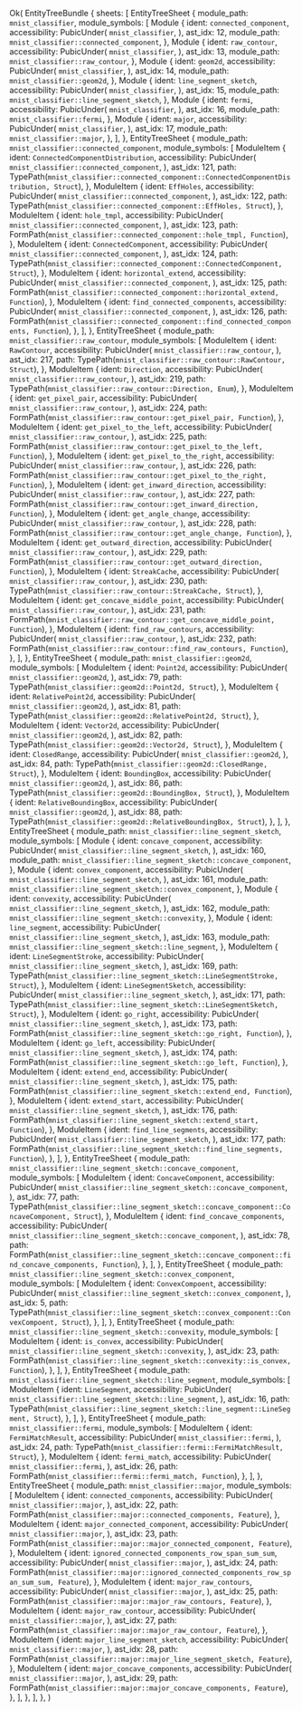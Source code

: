 Ok(
    EntityTreeBundle {
        sheets: [
            EntityTreeSheet {
                module_path: `mnist_classifier`,
                module_symbols: [
                    Module {
                        ident: `connected_component`,
                        accessibility: PubicUnder(
                            `mnist_classifier`,
                        ),
                        ast_idx: 12,
                        module_path: `mnist_classifier::connected_component`,
                    },
                    Module {
                        ident: `raw_contour`,
                        accessibility: PubicUnder(
                            `mnist_classifier`,
                        ),
                        ast_idx: 13,
                        module_path: `mnist_classifier::raw_contour`,
                    },
                    Module {
                        ident: `geom2d`,
                        accessibility: PubicUnder(
                            `mnist_classifier`,
                        ),
                        ast_idx: 14,
                        module_path: `mnist_classifier::geom2d`,
                    },
                    Module {
                        ident: `line_segment_sketch`,
                        accessibility: PubicUnder(
                            `mnist_classifier`,
                        ),
                        ast_idx: 15,
                        module_path: `mnist_classifier::line_segment_sketch`,
                    },
                    Module {
                        ident: `fermi`,
                        accessibility: PubicUnder(
                            `mnist_classifier`,
                        ),
                        ast_idx: 16,
                        module_path: `mnist_classifier::fermi`,
                    },
                    Module {
                        ident: `major`,
                        accessibility: PubicUnder(
                            `mnist_classifier`,
                        ),
                        ast_idx: 17,
                        module_path: `mnist_classifier::major`,
                    },
                ],
            },
            EntityTreeSheet {
                module_path: `mnist_classifier::connected_component`,
                module_symbols: [
                    ModuleItem {
                        ident: `ConnectedComponentDistribution`,
                        accessibility: PubicUnder(
                            `mnist_classifier::connected_component`,
                        ),
                        ast_idx: 121,
                        path: TypePath(`mnist_classifier::connected_component::ConnectedComponentDistribution, Struct`),
                    },
                    ModuleItem {
                        ident: `EffHoles`,
                        accessibility: PubicUnder(
                            `mnist_classifier::connected_component`,
                        ),
                        ast_idx: 122,
                        path: TypePath(`mnist_classifier::connected_component::EffHoles, Struct`),
                    },
                    ModuleItem {
                        ident: `hole_tmpl`,
                        accessibility: PubicUnder(
                            `mnist_classifier::connected_component`,
                        ),
                        ast_idx: 123,
                        path: FormPath(`mnist_classifier::connected_component::hole_tmpl, Function`),
                    },
                    ModuleItem {
                        ident: `ConnectedComponent`,
                        accessibility: PubicUnder(
                            `mnist_classifier::connected_component`,
                        ),
                        ast_idx: 124,
                        path: TypePath(`mnist_classifier::connected_component::ConnectedComponent, Struct`),
                    },
                    ModuleItem {
                        ident: `horizontal_extend`,
                        accessibility: PubicUnder(
                            `mnist_classifier::connected_component`,
                        ),
                        ast_idx: 125,
                        path: FormPath(`mnist_classifier::connected_component::horizontal_extend, Function`),
                    },
                    ModuleItem {
                        ident: `find_connected_components`,
                        accessibility: PubicUnder(
                            `mnist_classifier::connected_component`,
                        ),
                        ast_idx: 126,
                        path: FormPath(`mnist_classifier::connected_component::find_connected_components, Function`),
                    },
                ],
            },
            EntityTreeSheet {
                module_path: `mnist_classifier::raw_contour`,
                module_symbols: [
                    ModuleItem {
                        ident: `RawContour`,
                        accessibility: PubicUnder(
                            `mnist_classifier::raw_contour`,
                        ),
                        ast_idx: 217,
                        path: TypePath(`mnist_classifier::raw_contour::RawContour, Struct`),
                    },
                    ModuleItem {
                        ident: `Direction`,
                        accessibility: PubicUnder(
                            `mnist_classifier::raw_contour`,
                        ),
                        ast_idx: 219,
                        path: TypePath(`mnist_classifier::raw_contour::Direction, Enum`),
                    },
                    ModuleItem {
                        ident: `get_pixel_pair`,
                        accessibility: PubicUnder(
                            `mnist_classifier::raw_contour`,
                        ),
                        ast_idx: 224,
                        path: FormPath(`mnist_classifier::raw_contour::get_pixel_pair, Function`),
                    },
                    ModuleItem {
                        ident: `get_pixel_to_the_left`,
                        accessibility: PubicUnder(
                            `mnist_classifier::raw_contour`,
                        ),
                        ast_idx: 225,
                        path: FormPath(`mnist_classifier::raw_contour::get_pixel_to_the_left, Function`),
                    },
                    ModuleItem {
                        ident: `get_pixel_to_the_right`,
                        accessibility: PubicUnder(
                            `mnist_classifier::raw_contour`,
                        ),
                        ast_idx: 226,
                        path: FormPath(`mnist_classifier::raw_contour::get_pixel_to_the_right, Function`),
                    },
                    ModuleItem {
                        ident: `get_inward_direction`,
                        accessibility: PubicUnder(
                            `mnist_classifier::raw_contour`,
                        ),
                        ast_idx: 227,
                        path: FormPath(`mnist_classifier::raw_contour::get_inward_direction, Function`),
                    },
                    ModuleItem {
                        ident: `get_angle_change`,
                        accessibility: PubicUnder(
                            `mnist_classifier::raw_contour`,
                        ),
                        ast_idx: 228,
                        path: FormPath(`mnist_classifier::raw_contour::get_angle_change, Function`),
                    },
                    ModuleItem {
                        ident: `get_outward_direction`,
                        accessibility: PubicUnder(
                            `mnist_classifier::raw_contour`,
                        ),
                        ast_idx: 229,
                        path: FormPath(`mnist_classifier::raw_contour::get_outward_direction, Function`),
                    },
                    ModuleItem {
                        ident: `StreakCache`,
                        accessibility: PubicUnder(
                            `mnist_classifier::raw_contour`,
                        ),
                        ast_idx: 230,
                        path: TypePath(`mnist_classifier::raw_contour::StreakCache, Struct`),
                    },
                    ModuleItem {
                        ident: `get_concave_middle_point`,
                        accessibility: PubicUnder(
                            `mnist_classifier::raw_contour`,
                        ),
                        ast_idx: 231,
                        path: FormPath(`mnist_classifier::raw_contour::get_concave_middle_point, Function`),
                    },
                    ModuleItem {
                        ident: `find_raw_contours`,
                        accessibility: PubicUnder(
                            `mnist_classifier::raw_contour`,
                        ),
                        ast_idx: 232,
                        path: FormPath(`mnist_classifier::raw_contour::find_raw_contours, Function`),
                    },
                ],
            },
            EntityTreeSheet {
                module_path: `mnist_classifier::geom2d`,
                module_symbols: [
                    ModuleItem {
                        ident: `Point2d`,
                        accessibility: PubicUnder(
                            `mnist_classifier::geom2d`,
                        ),
                        ast_idx: 79,
                        path: TypePath(`mnist_classifier::geom2d::Point2d, Struct`),
                    },
                    ModuleItem {
                        ident: `RelativePoint2d`,
                        accessibility: PubicUnder(
                            `mnist_classifier::geom2d`,
                        ),
                        ast_idx: 81,
                        path: TypePath(`mnist_classifier::geom2d::RelativePoint2d, Struct`),
                    },
                    ModuleItem {
                        ident: `Vector2d`,
                        accessibility: PubicUnder(
                            `mnist_classifier::geom2d`,
                        ),
                        ast_idx: 82,
                        path: TypePath(`mnist_classifier::geom2d::Vector2d, Struct`),
                    },
                    ModuleItem {
                        ident: `ClosedRange`,
                        accessibility: PubicUnder(
                            `mnist_classifier::geom2d`,
                        ),
                        ast_idx: 84,
                        path: TypePath(`mnist_classifier::geom2d::ClosedRange, Struct`),
                    },
                    ModuleItem {
                        ident: `BoundingBox`,
                        accessibility: PubicUnder(
                            `mnist_classifier::geom2d`,
                        ),
                        ast_idx: 86,
                        path: TypePath(`mnist_classifier::geom2d::BoundingBox, Struct`),
                    },
                    ModuleItem {
                        ident: `RelativeBoundingBox`,
                        accessibility: PubicUnder(
                            `mnist_classifier::geom2d`,
                        ),
                        ast_idx: 88,
                        path: TypePath(`mnist_classifier::geom2d::RelativeBoundingBox, Struct`),
                    },
                ],
            },
            EntityTreeSheet {
                module_path: `mnist_classifier::line_segment_sketch`,
                module_symbols: [
                    Module {
                        ident: `concave_component`,
                        accessibility: PubicUnder(
                            `mnist_classifier::line_segment_sketch`,
                        ),
                        ast_idx: 160,
                        module_path: `mnist_classifier::line_segment_sketch::concave_component`,
                    },
                    Module {
                        ident: `convex_component`,
                        accessibility: PubicUnder(
                            `mnist_classifier::line_segment_sketch`,
                        ),
                        ast_idx: 161,
                        module_path: `mnist_classifier::line_segment_sketch::convex_component`,
                    },
                    Module {
                        ident: `convexity`,
                        accessibility: PubicUnder(
                            `mnist_classifier::line_segment_sketch`,
                        ),
                        ast_idx: 162,
                        module_path: `mnist_classifier::line_segment_sketch::convexity`,
                    },
                    Module {
                        ident: `line_segment`,
                        accessibility: PubicUnder(
                            `mnist_classifier::line_segment_sketch`,
                        ),
                        ast_idx: 163,
                        module_path: `mnist_classifier::line_segment_sketch::line_segment`,
                    },
                    ModuleItem {
                        ident: `LineSegmentStroke`,
                        accessibility: PubicUnder(
                            `mnist_classifier::line_segment_sketch`,
                        ),
                        ast_idx: 169,
                        path: TypePath(`mnist_classifier::line_segment_sketch::LineSegmentStroke, Struct`),
                    },
                    ModuleItem {
                        ident: `LineSegmentSketch`,
                        accessibility: PubicUnder(
                            `mnist_classifier::line_segment_sketch`,
                        ),
                        ast_idx: 171,
                        path: TypePath(`mnist_classifier::line_segment_sketch::LineSegmentSketch, Struct`),
                    },
                    ModuleItem {
                        ident: `go_right`,
                        accessibility: PubicUnder(
                            `mnist_classifier::line_segment_sketch`,
                        ),
                        ast_idx: 173,
                        path: FormPath(`mnist_classifier::line_segment_sketch::go_right, Function`),
                    },
                    ModuleItem {
                        ident: `go_left`,
                        accessibility: PubicUnder(
                            `mnist_classifier::line_segment_sketch`,
                        ),
                        ast_idx: 174,
                        path: FormPath(`mnist_classifier::line_segment_sketch::go_left, Function`),
                    },
                    ModuleItem {
                        ident: `extend_end`,
                        accessibility: PubicUnder(
                            `mnist_classifier::line_segment_sketch`,
                        ),
                        ast_idx: 175,
                        path: FormPath(`mnist_classifier::line_segment_sketch::extend_end, Function`),
                    },
                    ModuleItem {
                        ident: `extend_start`,
                        accessibility: PubicUnder(
                            `mnist_classifier::line_segment_sketch`,
                        ),
                        ast_idx: 176,
                        path: FormPath(`mnist_classifier::line_segment_sketch::extend_start, Function`),
                    },
                    ModuleItem {
                        ident: `find_line_segments`,
                        accessibility: PubicUnder(
                            `mnist_classifier::line_segment_sketch`,
                        ),
                        ast_idx: 177,
                        path: FormPath(`mnist_classifier::line_segment_sketch::find_line_segments, Function`),
                    },
                ],
            },
            EntityTreeSheet {
                module_path: `mnist_classifier::line_segment_sketch::concave_component`,
                module_symbols: [
                    ModuleItem {
                        ident: `ConcaveComponent`,
                        accessibility: PubicUnder(
                            `mnist_classifier::line_segment_sketch::concave_component`,
                        ),
                        ast_idx: 77,
                        path: TypePath(`mnist_classifier::line_segment_sketch::concave_component::ConcaveComponent, Struct`),
                    },
                    ModuleItem {
                        ident: `find_concave_components`,
                        accessibility: PubicUnder(
                            `mnist_classifier::line_segment_sketch::concave_component`,
                        ),
                        ast_idx: 78,
                        path: FormPath(`mnist_classifier::line_segment_sketch::concave_component::find_concave_components, Function`),
                    },
                ],
            },
            EntityTreeSheet {
                module_path: `mnist_classifier::line_segment_sketch::convex_component`,
                module_symbols: [
                    ModuleItem {
                        ident: `ConvexCompoent`,
                        accessibility: PubicUnder(
                            `mnist_classifier::line_segment_sketch::convex_component`,
                        ),
                        ast_idx: 5,
                        path: TypePath(`mnist_classifier::line_segment_sketch::convex_component::ConvexCompoent, Struct`),
                    },
                ],
            },
            EntityTreeSheet {
                module_path: `mnist_classifier::line_segment_sketch::convexity`,
                module_symbols: [
                    ModuleItem {
                        ident: `is_convex`,
                        accessibility: PubicUnder(
                            `mnist_classifier::line_segment_sketch::convexity`,
                        ),
                        ast_idx: 23,
                        path: FormPath(`mnist_classifier::line_segment_sketch::convexity::is_convex, Function`),
                    },
                ],
            },
            EntityTreeSheet {
                module_path: `mnist_classifier::line_segment_sketch::line_segment`,
                module_symbols: [
                    ModuleItem {
                        ident: `LineSegment`,
                        accessibility: PubicUnder(
                            `mnist_classifier::line_segment_sketch::line_segment`,
                        ),
                        ast_idx: 16,
                        path: TypePath(`mnist_classifier::line_segment_sketch::line_segment::LineSegment, Struct`),
                    },
                ],
            },
            EntityTreeSheet {
                module_path: `mnist_classifier::fermi`,
                module_symbols: [
                    ModuleItem {
                        ident: `FermiMatchResult`,
                        accessibility: PubicUnder(
                            `mnist_classifier::fermi`,
                        ),
                        ast_idx: 24,
                        path: TypePath(`mnist_classifier::fermi::FermiMatchResult, Struct`),
                    },
                    ModuleItem {
                        ident: `fermi_match`,
                        accessibility: PubicUnder(
                            `mnist_classifier::fermi`,
                        ),
                        ast_idx: 26,
                        path: FormPath(`mnist_classifier::fermi::fermi_match, Function`),
                    },
                ],
            },
            EntityTreeSheet {
                module_path: `mnist_classifier::major`,
                module_symbols: [
                    ModuleItem {
                        ident: `connected_components`,
                        accessibility: PubicUnder(
                            `mnist_classifier::major`,
                        ),
                        ast_idx: 22,
                        path: FormPath(`mnist_classifier::major::connected_components, Feature`),
                    },
                    ModuleItem {
                        ident: `major_connected_component`,
                        accessibility: PubicUnder(
                            `mnist_classifier::major`,
                        ),
                        ast_idx: 23,
                        path: FormPath(`mnist_classifier::major::major_connected_component, Feature`),
                    },
                    ModuleItem {
                        ident: `ignored_connected_components_row_span_sum_sum`,
                        accessibility: PubicUnder(
                            `mnist_classifier::major`,
                        ),
                        ast_idx: 24,
                        path: FormPath(`mnist_classifier::major::ignored_connected_components_row_span_sum_sum, Feature`),
                    },
                    ModuleItem {
                        ident: `major_raw_contours`,
                        accessibility: PubicUnder(
                            `mnist_classifier::major`,
                        ),
                        ast_idx: 25,
                        path: FormPath(`mnist_classifier::major::major_raw_contours, Feature`),
                    },
                    ModuleItem {
                        ident: `major_raw_contour`,
                        accessibility: PubicUnder(
                            `mnist_classifier::major`,
                        ),
                        ast_idx: 27,
                        path: FormPath(`mnist_classifier::major::major_raw_contour, Feature`),
                    },
                    ModuleItem {
                        ident: `major_line_segment_sketch`,
                        accessibility: PubicUnder(
                            `mnist_classifier::major`,
                        ),
                        ast_idx: 28,
                        path: FormPath(`mnist_classifier::major::major_line_segment_sketch, Feature`),
                    },
                    ModuleItem {
                        ident: `major_concave_components`,
                        accessibility: PubicUnder(
                            `mnist_classifier::major`,
                        ),
                        ast_idx: 29,
                        path: FormPath(`mnist_classifier::major::major_concave_components, Feature`),
                    },
                ],
            },
        ],
    },
)
